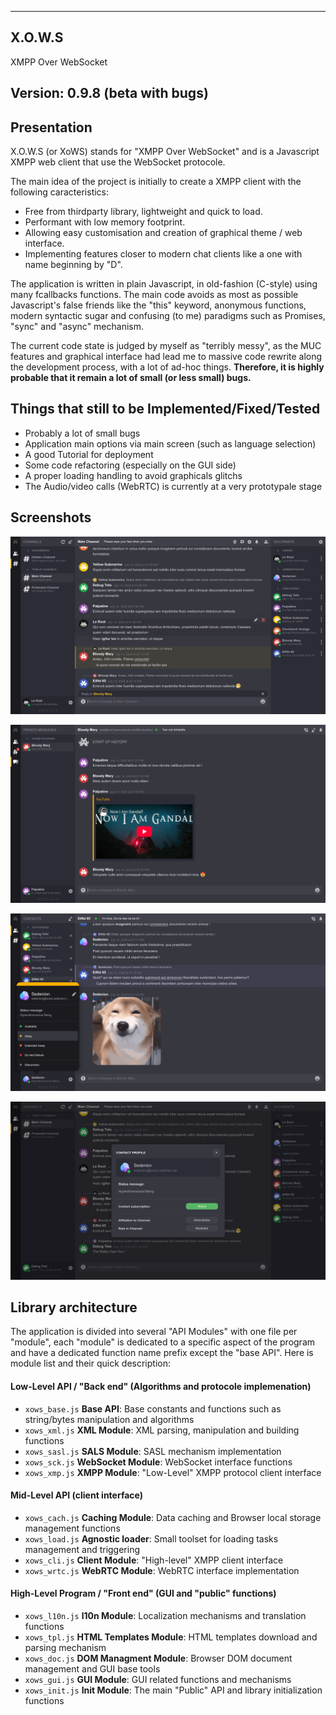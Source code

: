 ----------------------------------------------------------------------------------------
X.O.W.S
----------------------------------------------------------------------------------------

XMPP Over WebSocket


Version: 0.9.8 (beta with bugs)
----------------------------------------------------------------------------------------


Presentation
----------------------------------------------------------------------------------------
X.O.W.S (or XoWS) stands for "XMPP Over WebSocket" and is a Javascript XMPP web client
that use the WebSocket protocole.

The main idea of the project is initially to create a XMPP client with the following
caracteristics:
- Free from thirdparty library, lightweight and quick to load.
- Performant with low memory footprint.
- Allowing easy customisation and creation of graphical theme / web interface.
- Implementing features closer to modern chat clients like a one with name
  beginning by "D".

The application is written in plain Javascript, in old-fashion (C-style) using many
fcallbacks functions. The main code avoids as most as possible Javascript's false
friends like the "this" keyword, anonymous functions, modern syntactic sugar and
confusing (to me) paradigms such as Promises, "sync" and "async" mechanism.

The current code state is judged by myself as "terribly messy", as the MUC
features and graphical interface had lead me to massive code rewrite along the
development process, with a lot of ad-hoc things. **Therefore, it is highly
probable that it remain a lot of small (or less small) bugs.**

Things that still to be Implemented/Fixed/Tested
----------------------------------------------------------------------------------------
 - Probably a lot of small bugs
 - Application main options via main screen (such as language selection)
 - A good Tutorial for deployment
 - Some code refactoring (especially on the GUI side)
 - A proper loading handling to avoid graphicals glitchs
 - The Audio/video calls (WebRTC) is currently at a very prototypale stage

Screenshots
----------------------------------------------------------------------------------------

![Multi-User Chat](snapshots/01.png)

![Private Message and Notification](snapshots/02.png)

![Chat Window with Menu](snapshots/03.png)

![Contact Profile Popup](snapshots/04.png)

Library architecture
----------------------------------------------------------------------------------------

The application is divided into several "API Modules" with one file per "module", each
"module" is dedicated to a specific aspect of the program and have a dedicated function
name prefix except the "base API". Here is module list and their quick description:

#### Low-Level API / "Back end" (Algorithms and protocole implemenation)

- `xows_base.js` **Base API**: Base constants and functions such as string/bytes manipulation and algorithms
- `xows_xml.js`  **XML Module**: XML parsing, manipulation and building functions
- `xows_sasl.js` **SALS Module**: SASL mechanism implementation
- `xows_sck.js`  **WebSocket Module**: WebSocket interface functions
- `xows_xmp.js`  **XMPP Module**: "Low-Level" XMPP protocol client interface

####  Mid-Level API (client interface)

- `xows_cach.js` **Caching Module**: Data caching and Browser local storage management functions
- `xows_load.js` **Agnostic loader**: Small toolset for loading tasks management and triggering
- `xows_cli.js`  **Client Module**: "High-level" XMPP client interface
- `xows_wrtc.js` **WebRTC Module**: WebRTC interface implementation

####  High-Level Program / "Front end" (GUI and "public" functions)

- `xows_l10n.js` **l10n Module**: Localization mechanisms and translation functions
- `xows_tpl.js`  **HTML Templates Module**: HTML templates download and parsing mechanism
- `xows_doc.js`  **DOM Managment Module**: Browser DOM document management and GUI base tools
- `xows_gui.js`  **GUI Module**: GUI related functions and mechanisms
- `xows_init.js` **Init Module**: The main "Public" API and library initialization functions


